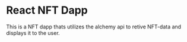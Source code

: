 # React NFT Dapp
This is a NFT dapp thats utilizes the alchemy api to retive NFT-data and displays it to the user.


